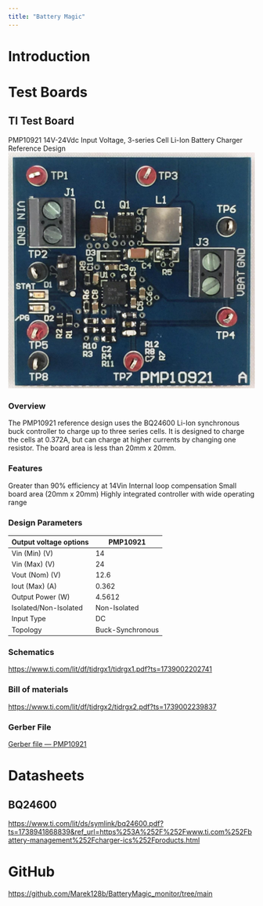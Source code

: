 ```yaml
---
title: "Battery Magic"
---
```


# Introduction

# Test Boards
## TI Test Board
PMP10921
14V-24Vdc Input Voltage, 3-series Cell Li-Ion Battery Charger Reference Design
![imageTestBoard](Ti%20Test%20Board%20img/PMP10921%20TI%20BQ24600%20test%20Board.PNG)

### Overview
The PMP10921 reference design uses the BQ24600 Li-Ion synchronous buck controller to charge up to three series cells. It is designed to charge the cells at 0.372A, but can charge at higher currents by changing one resistor. The board area is less than 20mm x 20mm.

### Features
Greater than 90% efficiency at 14Vin
Internal loop compensation
Small board area (20mm x 20mm)
Highly integrated controller with wide operating range

### Design Parameters
|Output voltage options|PMP10921        |
|----------------------|----------------|
|Vin (Min) (V)	       |14              |
|Vin (Max) (V)	       |24              |
|Vout (Nom) (V)        |12.6            |
|Iout (Max) (A)	       |0.362           |
|Output Power (W)	   |4.5612          |
|Isolated/Non-Isolated |Non-Isolated    |
|Input Type	           |DC              |
|Topology	           |Buck-Synchronous|

### Schematics
https://www.ti.com/lit/df/tidrgx1/tidrgx1.pdf?ts=1739002202741

### Bill of materials
https://www.ti.com/lit/df/tidrgx2/tidrgx2.pdf?ts=1739002239837

### Gerber File
[Gerber file — PMP10921](Ti%20Test%20Board%20img/tidcaw5.zip)

# Datasheets
## BQ24600
https://www.ti.com/lit/ds/symlink/bq24600.pdf?ts=1738941868839&ref_url=https%253A%252F%252Fwww.ti.com%252Fbattery-management%252Fcharger-ics%252Fproducts.html


# GitHub 
https://github.com/Marek128b/BatteryMagic_monitor/tree/main
